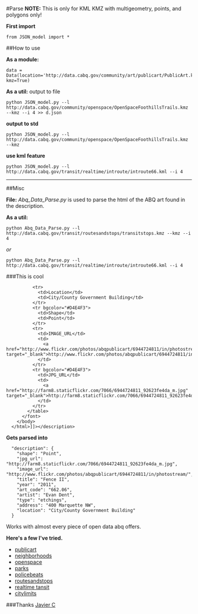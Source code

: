#Parse
**NOTE:** This is only for KML KMZ with multigeometry, points, and polygons only!

**First import**

    from JSON_model import *

##How to use

**As a module:**

    data = Data(location='http://data.cabq.gov/community/art/publicart/PublicArt.kmz', kmz=True)

**As a util:**
output to file

    python JSON_model.py --l http://data.cabq.gov/community/openspace/OpenSpaceFoothillsTrails.kmz --kmz --i 4 >> d.json

**output to std**

    python JSON_model.py --l http://data.cabq.gov/community/openspace/OpenSpaceFoothillsTrails.kmz --kmz

**use kml feature**

    python JSON_model.py --l http://data.cabq.gov/transit/realtime/introute/introute66.kml --i 4

---

##Misc

**File:** *Abq_Data_Parse.py* is used to parse the html of the ABQ art found in the description.

**As a util:**
		
	python Abq_Data_Parse.py --l http://data.cabq.gov/transit/routesandstops/transitstops.kmz --kmz --i 4
		
*or*

	python Abq_Data_Parse.py --l http://data.cabq.gov/transit/realtime/introute/introute66.kml --i 4


###This is cool


              <tr>
                <td>Location</td>
                <td>City/County Government Building</td>
              </tr>
              <tr bgcolor="#D4E4F3">
                <td>Shape</td>
                <td>Point</td>
              </tr>
              <tr>
                <td>IMAGE_URL</td>
                <td>
                  <a href="http://www.flickr.com/photos/abqpublicart/6944724811/in/photostream/" target="_blank">http://www.flickr.com/photos/abqpublicart/6944724811/in/photostream/</a>
                </td>
              </tr>
              <tr bgcolor="#D4E4F3">
                <td>JPG_URL</td>
                <td>
                  <a href="http://farm8.staticflickr.com/7066/6944724811_92623fe4da_m.jpg" target="_blank">http://farm8.staticflickr.com/7066/6944724811_92623fe4da_m.jpg</a>
                </td>
              </tr>
            </table>
          </font>
        </body>
      </html>]]></description>


**Gets parsed into**

      "description": {
        "shape": "Point",
        "jpg_url": "http://farm8.staticflickr.com/7066/6944724811_92623fe4da_m.jpg",
        "image_url": "http://www.flickr.com/photos/abqpublicart/6944724811/in/photostream/",
        "title": "Fence II",
        "year": "2011",
        "art_code": "662.06",
        "artist": "Evan Dent",
        "type": "etchings",
        "address": "400 Marquette NW",
        "location": "City/County Government Building"
      }

Works with almost every piece of open data abq offers. 

**Here's a few I've tried.**

* [publicart](http://data.cabq.gov/community/art/publicart/)  
* [neighborhoods](http://data.cabq.gov/community/neighborhoods/)  
* [openspace](http://data.cabq.gov/community/openspace/)  
* [parks](http://data.cabq.gov/community/parksandrec/parks/)  
* [policebeats](http://data.cabq.gov/publicsafety/policebeats/)  
* [routesandstops](http://data.cabq.gov/transit/routesandstops/)  
* [realtime tansit](http://data.cabq.gov/transit/realtime/)  
* [citylimits](http://data.cabq.gov/government/citylimits/)


###Thanks [Javier C](http://twitter.com/_javierc)